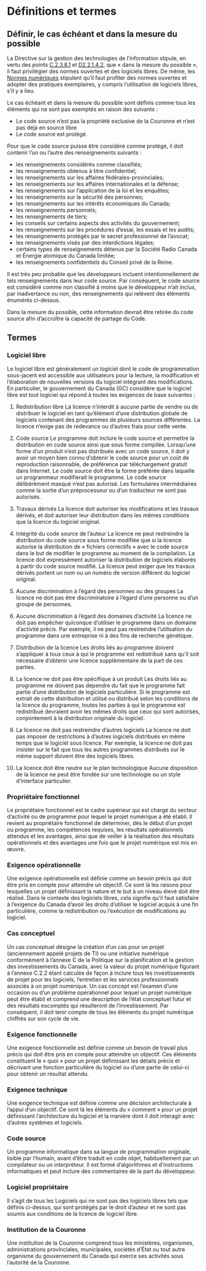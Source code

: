 # Définitions et termes

## Définir, le cas échéant et dans la mesure du possible

La Directive sur la gestion des technologies de l’information stipule, en vertu des points [C.2.3.8.1](https://www.tbs-sct.gc.ca/pol/doc-fra.aspx?id=15249#appC) et [D2.2.1.4.2](https://www.tbs-sct.gc.ca/pol/doc-fra.aspx?id=15249#appD), que « dans la mesure du possible », il faut privilégier des normes ouvertes et des logiciels libres. De même, les [Normes numériques](https://www.canada.ca/fr/gouvernement/systeme/gouvernement-numerique/normes-numeriques-gouvernement-canada.html) stipulent qu’il faut profiter des normes ouvertes et adopter des pratiques exemplaires, y compris l’utilisation de logiciels libres, s’il y a lieu.

Le cas échéant et dans la mesure du possible sont définis comme tous les éléments qui ne sont pas exemptés en raison des suivants :

* Le code source n’est pas la propriété exclusive de la Couronne et n’est pas déjà en source libre
* Le code source est protégé.

Pour que le code source puisse être considéré comme protégé, il doit contenir l’un ou l’autre des renseignements suivants :

* les renseignements considérés comme classifiés;
* les renseignements obtenus à titre confidentiel;
* les renseignements sur les affaires fédérales-provinciales;
* les renseignements sur les affaires internationales et la défense;
* les renseignements sur l’application de la loi et les enquêtes;
* les renseignements sur la sécurité des personnes;
* les renseignements sur les intérêts économiques du Canada;
* les renseignements personnels;
* les renseignements de tiers;
* les conseils sur certains aspects des activités du gouvernement;
* les renseignements sur les procédures d’essai, les essais et les audits;
* les renseignements protégés par le secret professionnel de l’avocat;
* les renseignements visés par des interdictions légales;
* certains types de renseignements détenus par la Société Radio Canada et Énergie atomique du Canada limitée;
* les renseignements confidentiels du Conseil privé de la Reine.

Il est très peu probable que les développeurs incluent intentionnellement de tels renseignements dans leur code source. Par conséquent, le code source est considéré comme non classifié à moins que le développeur n’ait inclus, par inadvertance ou non, des renseignements qui relèvent des éléments énumérés ci-dessus.

Dans la mesure du possible, cette information devrait être retirée du code source afin d’accroître la capacité de partage du Code.

## Termes

### Logiciel libre

Le logiciel libre est généralement un logiciel dont le code de programmation sous-jacent est accessible aux utilisateurs pour la lecture, la modification et l’élaboration de nouvelles versions du logiciel intégrant des modifications. En particulier, le gouvernement du Canada (GC) considère que le logiciel libre est tout logiciel qui répond à toutes les exigences de base suivantes :

1. Redistribution libre
La licence n’interdit à aucune partie de vendre ou de distribuer le logiciel en tant qu’élément d’une distribution globale de logiciels contenant des programmes de plusieurs sources différentes. La licence n’exige pas de redevance ou d’autres frais pour cette vente.

2. Code source
Le programme doit inclure le code source et permettre la distribution en code source ainsi que sous forme compilée. Lorsqu’une forme d’un produit n’est pas distribuée avec un code source, il doit y avoir un moyen bien connu d’obtenir le code source pour un coût de reproduction raisonnable, de préférence par téléchargement gratuit dans Internet. Le code source doit être la forme préférée dans laquelle un programmeur modifierait le programme. Le code source délibérément masqué n’est pas autorisé. Les formulaires intermédiaires comme la sortie d’un préprocesseur ou d’un traducteur ne sont pas autorisés.

3. Travaux dérivés
La licence doit autoriser les modifications et les travaux dérivés, et doit autoriser leur distribution dans les mêmes conditions que la licence du logiciel original.

4. Intégrité du code source de l’auteur
La licence ne peut restreindre la distribution du code source sous forme modifiée que si la licence autorise la distribution de « fichiers correctifs » avec le code source dans le but de modifier le programme au moment de la compilation. La licence doit expressément autoriser la distribution de logiciels élaborés à partir du code source modifié. La licence peut exiger que les travaux dérivés portent un nom ou un numéro de version différent du logiciel original.
5. Aucune discrimination à l’égard des personnes ou des groupes
La licence ne doit pas être discriminatoire à l’égard d’une personne ou d’un groupe de personnes.

6. Aucune discrimination à l’égard des domaines d’activité
La licence ne doit pas empêcher quiconque d’utiliser le programme dans un domaine d’activité précis. Par exemple, il ne peut pas restreindre l’utilisation du programme dans une entreprise ni à des fins de recherche génétique.

7. Distribution de la licence
Les droits liés au programme doivent s’appliquer à tous ceux à qui le programme est redistribué sans qu’il soit nécessaire d’obtenir une licence supplémentaire de la part de ces parties.

8. La licence ne doit pas être spécifique à un produit
Les droits liés au programme ne doivent pas dépendre du fait que le programme fait partie d’une distribution de logiciels particulière. Si le programme est extrait de cette distribution et utilisé ou distribué selon les conditions de la licence du programme, toutes les parties à qui le programme est redistribué devraient avoir les mêmes droits que ceux qui sont autorisés, conjointement à la distribution originale du logiciel.

9. La licence ne doit pas restreindre d’autres logiciels
La licence ne doit pas imposer de restrictions à d’autres logiciels distribués en même temps que le logiciel sous licence. Par exemple, la licence ne doit pas insister sur le fait que tous les autres programmes distribués sur le même support doivent être des logiciels libres.

10. La licence doit être neutre sur le plan technologique
Aucune disposition de la licence ne peut être fondée sur une technologie ou un style d’interface particulier.

### Propriétaire fonctionnel

Le propriétaire fonctionnel est le cadre supérieur qui est chargé du secteur d’activité ou de programme pour lequel le projet numérique a été établi. Il revient au propriétaire fonctionnel de déterminer, dès le début d’un projet ou programme, les compétences requises, les résultats opérationnels attendus et les avantages, ainsi que de veiller à la réalisation des résultats opérationnels et des avantages une fois que le projet numérique est mis en œuvre.

### Exigence opérationnelle

Une exigence opérationnelle est définie comme un besoin précis qui doit être pris en compte pour atteindre un objectif. Ce sont là les raisons pour lesquelles un projet définissant la nature et le but à un niveau élevé doit être réalisé. Dans le contexte des logiciels libres, cela signifie qu’il faut satisfaire à l’exigence du Canada d’avoir les droits d’utiliser le logiciel acquis à une fin particulière, comme la redistribution ou l’exécution de modifications au logiciel.

### Cas conceptuel

Un cas conceptuel désigne la création d’un cas pour un projet (anciennement appelé projets de TI) ou une initiative numérique conformément à l’annexe C de la Politique sur la planification et la gestion des investissements du Canada, avec la valeur du projet numérique figurant à l’annexe C.2.2 étant calculée de façon à inclure tous les investissements de projet pour les logiciels, l’entretien et les services professionnels associés à un projet numérique. Un cas concept est l’examen d’une occasion ou d’un problème opérationnel pour lequel un projet numérique peut être établi et comprend une description de l’état conceptuel futur et des résultats escomptés qui résulteront de l’investissement. Par conséquent, il doit tenir compte de tous les éléments du projet numérique chiffrés sur son cycle de vie.

### Exigence fonctionnelle

Une exigence fonctionnelle est définie comme un besoin de travail plus précis qui doit être pris en compte pour atteindre un objectif. Ces éléments constituent le « quoi » pour un projet définissant les détails précis et décrivant une fonction particulière du logiciel ou d’une partie de celui-ci pour obtenir un résultat attendu.

### Exigence technique

Une exigence technique est définie comme une décision architecturale à l’appui d’un objectif. Ce sont là les éléments du « comment » pour un projet définissant l’architecture du logiciel et la manière dont il doit interagir avec d’autres systèmes et logiciels.

### Code source

Un programme informatique dans sa langue de programmation originale, lisible par l’humain, avant d’être traduit en code objet, habituellement par un compilateur ou un interpréteur. Il est formé d’algorithmes et d’instructions informatiques et peut inclure des commentaires de la part du développeur.

### Logiciel propriétaire

Il s’agit de tous les Logiciels qui ne sont pas des logiciels libres tels que définis ci-dessus, qui sont protégés par le droit d’auteur et ne sont pas soumis aux conditions de la licence de logiciel libre.

### Institution de la Couronne

Une institution de la Couronne comprend tous les ministères, organismes, administrations provinciales, municipales, sociétés d’État ou tout autre organisme du gouvernement du Canada qui exerce ses activités sous l’autorité de la Couronne.
